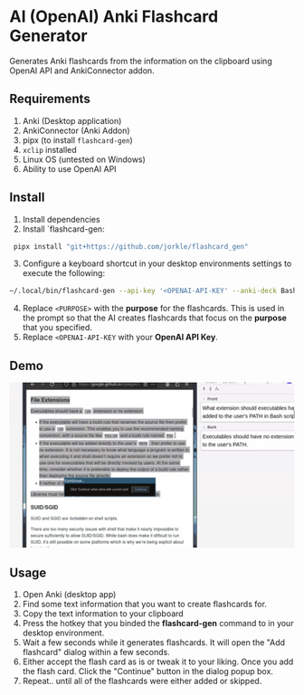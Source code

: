 # AI (OpenAI) Anki Flashcard Generator
Generates Anki flashcards from the information on the clipboard using OpenAI API and AnkiConnector addon.

## Requirements
1. Anki (Desktop application)
2. AnkiConnector (Anki Addon)
3. pipx (to install `flashcard-gen`)
4. `xclip` installed
5. Linux OS (untested on Windows)
6. Ability to use OpenAI API

## Install
1. Install dependencies
2. Install `flashcard-gen:
  ```bash
   pipx install "git+https://github.com/jorkle/flashcard_gen"
  ```
3. Configure a keyboard shortcut in your desktop environments settings to execute the following:
  ```bash
  ~/.local/bin/flashcard-gen --api-key '<OPENAI-API-KEY' --anki-deck Bash --purpose '<PURPOSE>'
  ```
4. Replace `<PURPOSE>` with the **purpose** for the flashcards. This is used in the prompt so that the AI creates flashcards that focus on the **purpose** that you specified.
5. Replace `<OPENAI-API-KEY` with your **OpenAI API Key**.

## Demo
[![Demo video](https://raw.githubusercontent.com/jorkle/flashcard_gen/refs/heads/main/docs/demo.png)](https://raw.githubusercontent.com/jorkle/flashcard_gen/refs/heads/main/docs/Demo.mp4)

## Usage
1. Open Anki (desktop app)
2. Find some text information that you want to create flashcards for.
3. Copy the text information to your clipboard
4. Press the hotkey that you binded the **flashcard-gen** command to in your desktop environment.
5. Wait a few seconds while it generates flashcards. It will open the "Add flashcard" dialog within a few seconds.
6. Either accept the flash card as is or tweak it to your liking. Once you add the flash card. Click the "Continue" button in the dialog popup box.
7. Repeat.. until all of the flashcards were either added or skipped.
